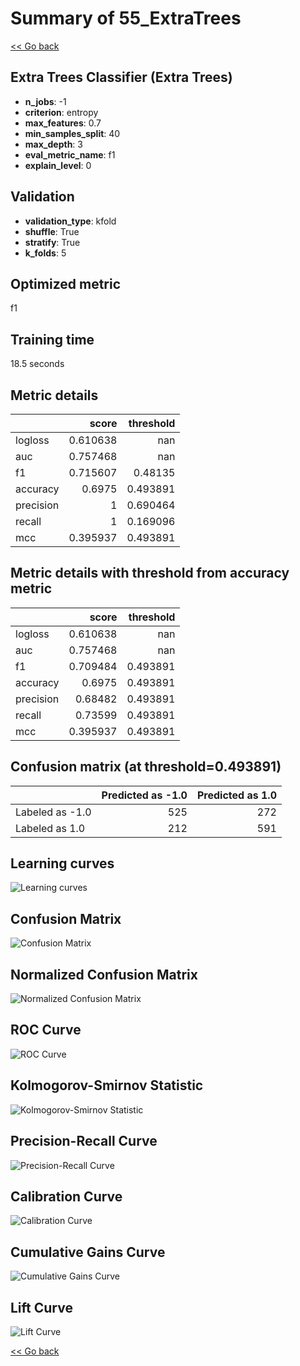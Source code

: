 # Summary of 55_ExtraTrees

[<< Go back](../README.md)


## Extra Trees Classifier (Extra Trees)
- **n_jobs**: -1
- **criterion**: entropy
- **max_features**: 0.7
- **min_samples_split**: 40
- **max_depth**: 3
- **eval_metric_name**: f1
- **explain_level**: 0

## Validation
 - **validation_type**: kfold
 - **shuffle**: True
 - **stratify**: True
 - **k_folds**: 5

## Optimized metric
f1

## Training time

18.5 seconds

## Metric details
|           |    score |   threshold |
|:----------|---------:|------------:|
| logloss   | 0.610638 |  nan        |
| auc       | 0.757468 |  nan        |
| f1        | 0.715607 |    0.48135  |
| accuracy  | 0.6975   |    0.493891 |
| precision | 1        |    0.690464 |
| recall    | 1        |    0.169096 |
| mcc       | 0.395937 |    0.493891 |


## Metric details with threshold from accuracy metric
|           |    score |   threshold |
|:----------|---------:|------------:|
| logloss   | 0.610638 |  nan        |
| auc       | 0.757468 |  nan        |
| f1        | 0.709484 |    0.493891 |
| accuracy  | 0.6975   |    0.493891 |
| precision | 0.68482  |    0.493891 |
| recall    | 0.73599  |    0.493891 |
| mcc       | 0.395937 |    0.493891 |


## Confusion matrix (at threshold=0.493891)
|                 |   Predicted as -1.0 |   Predicted as 1.0 |
|:----------------|--------------------:|-------------------:|
| Labeled as -1.0 |                 525 |                272 |
| Labeled as 1.0  |                 212 |                591 |

## Learning curves
![Learning curves](learning_curves.png)
## Confusion Matrix

![Confusion Matrix](confusion_matrix.png)


## Normalized Confusion Matrix

![Normalized Confusion Matrix](confusion_matrix_normalized.png)


## ROC Curve

![ROC Curve](roc_curve.png)


## Kolmogorov-Smirnov Statistic

![Kolmogorov-Smirnov Statistic](ks_statistic.png)


## Precision-Recall Curve

![Precision-Recall Curve](precision_recall_curve.png)


## Calibration Curve

![Calibration Curve](calibration_curve_curve.png)


## Cumulative Gains Curve

![Cumulative Gains Curve](cumulative_gains_curve.png)


## Lift Curve

![Lift Curve](lift_curve.png)



[<< Go back](../README.md)
